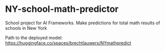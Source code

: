 # NY-school-math-predictor
School project for AI Frameworks. Make predictions for total math results of schools in New York

Path to the deployed model: https://huggingface.co/spaces/brechtlauwers/NYmathpredict
